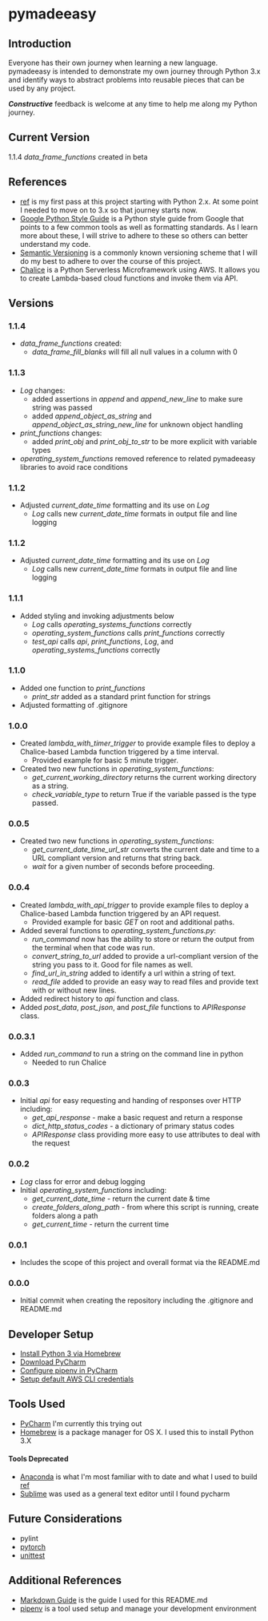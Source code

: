 # pymadeeasy
## Introduction
Everyone has their own journey when learning a new language. pymadeeasy is intended to demonstrate my own journey through Python 3.x and identify ways to abstract problems into reusable pieces that can be used by any project.

***Constructive*** feedback is welcome at any time to help me along my Python journey.

## Current Version
1.1.4 _data_frame_functions_ created in beta

## References
- [ref](https://github.com/zach-oliver/ref) is my first pass at this project starting with Python 2.x. At some point I needed to move on to 3.x so that journey starts now.
- [Google Python Style Guide](https://google.github.io/styleguide/pyguide.html) is a Python style guide from Google that points to a few common tools as well as formatting standards. As I learn more about these, I will strive to adhere to these so others can better understand my code.
- [Semantic Versioning](https://semver.org/) is a commonly known versioning scheme that I will do my best to adhere to over the course of this project.
- [Chalice](https://github.com/aws/chalice) is a Python Serverless Microframework using AWS. It allows you to create Lambda-based cloud functions and invoke them via API.

## Versions
### 1.1.4
- _data_frame_functions_ created:
    - _data_frame_fill_blanks_ will fill all null values in a column with 0

### 1.1.3
- _Log_ changes:
    - added assertions in _append_ and _append_new_line_ to make sure string was passed
    - added _append_object_as_string_ and _append_object_as_string_new_line_ for unknown object handling
- _print_functions_ changes:
    - added _print_obj_ and _print_obj_to_str_ to be more explicit with variable types
- _operating_system_functions_ removed reference to related pymadeeasy libraries to avoid race conditions

### 1.1.2
- Adjusted _current_date_time_ formatting and its use on _Log_
    - _Log_ calls new _current_date_time_ formats in output file and line logging

### 1.1.2
- Adjusted _current_date_time_ formatting and its use on _Log_
    - _Log_ calls new _current_date_time_ formats in output file and line logging

### 1.1.1
- Added styling and invoking adjustments below
    - _Log_ calls _operating_systems_functions_ correctly
    - _operating_system_functions_ calls _print_functions_ correctly
    - _test_api_ calls _api_, _print_functions_, _Log_, and _operating_systems_functions_ correctly

### 1.1.0
- Added one function to _print_functions_
    - _print_str_ added as a standard print function for strings
- Adjusted formatting of .gitignore

### 1.0.0
- Created _lambda_with_timer_trigger_ to provide example files to deploy a Chalice-based Lambda function triggered by a time interval.
    - Provided example for basic 5 minute trigger.
- Created two new functions in _operating_system_functions_:
    - _get_current_working_directory_ returns the current working directory as a string.
    - _check_variable_type_ to return True if the variable passed is the type passed.

### 0.0.5
- Created two new functions in _operating_system_functions_:
    - _get_current_date_time_url_str_ converts the current date and time to a URL compliant version and returns that string back.
    - _wait_ for a given number of seconds before proceeding.

### 0.0.4
- Created _lambda_with_api_trigger_ to provide example files to deploy a Chalice-based Lambda function triggered by an API request.
    - Provided example for basic _GET_ on root and additional paths.
- Added several functions to _operating_system_functions.py_:
    - _run_command_ now has the ability to store or return the output from the terminal when that code was run.
    - _convert_string_to_url_ added to provide a url-compliant version of the string you pass to it. Good for file names as well.
    - _find_url_in_string_ added to identify a url within a string of text.
    - _read_file_ added to provide an easy way to read files and provide text with or without new lines.
- Added redirect history to _api_ function and class.
- Added _post_data_, _post_json_, and _post_file_ functions to _APIResponse_ class.

### 0.0.3.1
- Added _run_command_ to run a string on the command line in python
    - Needed to run Chalice

### 0.0.3
- Initial _api_ for easy requesting and handing of responses over HTTP including:
    - _get_api_response_ - make a basic request and return a response
    - _dict_http_status_codes_ - a dictionary of primary status codes
    - _APIResponse_ class providing more easy to use attributes to deal with the request

### 0.0.2
- _Log_ class for error and debug logging
- Initial _operating_system_functions_ including:
    - _get_current_date_time_ - return the current date & time
    - _create_folders_along_path_ - from where this script is running, create folders along a path
    - _get_current_time_ - return the current time

### 0.0.1
- Includes the scope of this project and overall format via the README.md

### 0.0.0
 - Initial commit when creating the repository including the .gitignore and README.md

## Developer Setup
- [Install Python 3 via Homebrew](https://wsvincent.com/install-python3-mac/)
- [Download PyCharm](https://www.jetbrains.com/pycharm/promo/anaconda/)
- [Configure pipenv in PyCharm](https://www.jetbrains.com/help/pycharm/pipenv.html)
- [Setup default AWS CLI credentials](https://boto3.amazonaws.com/v1/documentation/api/latest/guide/configuration.html#aws-config-file)

## Tools Used
- [PyCharm](https://www.jetbrains.com/pycharm/promo/anaconda/) I'm currently this trying out
- [Homebrew](https://brew.sh/) is a package manager for OS X. I used this to install Python 3.X

#### Tools Deprecated
- [Anaconda](https://www.anaconda.com/distribution/) is what I'm most familiar with to date and what I used to build [ref](https://github.com/zach-oliver/ref)
- [Sublime](https://www.sublimetext.com/) was used as a general text editor until I found pycharm

## Future Considerations
- pylint
- [pytorch](https://pytorch.org/get-started/locally/)
- [unittest](https://docs.python.org/3/library/unittest.html)

## Additional References
- [Markdown Guide](https://www.markdownguide.org/basic-syntax) is the guide I used for this README.md
- [pipenv](https://pipenv.readthedocs.io/en/latest/) is a tool used setup and manage your development environment

